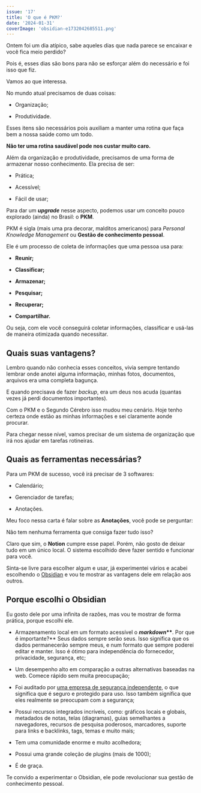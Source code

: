 ```yaml
---
issue: '17'
title: 'O que é PKM?'
date: '2024-01-31'
coverImage: 'obsidian-e1732042685511.png'
---
```


Ontem foi um dia atípico, sabe aqueles dias que nada parece se encaixar e você fica meio perdido?

Pois é, esses dias são bons para não se esforçar além do necessário e foi isso que fiz.

Vamos ao que interessa.

No mundo atual precisamos de duas coisas:

- Organização;

- Produtividade.

Esses itens são necessários pois auxiliam a manter uma rotina que faça bem a nossa saúde como um todo.

**Não ter uma rotina saudável pode nos custar muito caro.**

Além da organização e produtividade, precisamos de uma forma de armazenar nosso conhecimento. Ela precisa de ser:

- Prática;

- Acessível;

- Fácil de usar;

Para dar um **_upgrade_** nesse aspecto, podemos usar um conceito pouco explorado (ainda) no Brasil: o **PKM**.

PKM é sigla (mais uma pra decorar, malditos americanos) para *Personal Knowledge Management* ou **Gestão de conhecimento pessoal**.

Ele é um processo de coleta de informações que uma pessoa usa para:

- **Reunir;**

- **Classificar;**

- **Armazenar;**

- **Pesquisar;**

- **Recuperar;**

- **Compartilhar.**

Ou seja, com ele você conseguirá coletar informações, classificar e usá-las de maneira otimizada quando necessitar.

## **Quais suas vantagens?**

Lembro quando não conhecia esses conceitos, vivia sempre tentando lembrar onde anotei alguma informação, minhas fotos, documentos, arquivos era uma completa bagunça.

E quando precisava de fazer *backup*, era um deus nos acuda (quantas vezes já perdi documentos importantes).

Com o PKM e o Segundo Cérebro isso mudou meu cenário. Hoje tenho certeza onde estão as minhas informações e sei claramente aonde procurar.

Para chegar nesse nível, vamos precisar de um sistema de organização que irá nos ajudar em tarefas rotineiras.

## **Quais as ferramentas necessárias?**

Para um PKM de sucesso, você irá precisar de 3 softwares:

- Calendário;

- Gerenciador de tarefas;

- Anotações.

Meu foco nessa carta é falar sobre as **Anotações**, você pode se perguntar:

Não tem nenhuma ferramenta que consiga fazer tudo isso?

Claro que sim, o **Notion** cumpre esse papel. Porém, não gosto de deixar tudo em um único local. O sistema escolhido deve fazer sentido e funcionar para você.

Sinta-se livre para escolher algum e usar, já experimentei vários e acabei escolhendo o [Obsidian](https://obsidian.md/) e vou te mostrar as vantagens dele em relação aos outros.

## **Porque escolhi o Obsidian**

Eu gosto dele por uma infinita de razões, mas vou te mostrar de forma prática, porque escolhi ele.

- Armazenamento local em um formato acessível o **_markdown_\*\***. Por que é importante?\*\* Seus dados sempre serão seus. Isso significa que os dados permanecerão sempre meus, e num formato que sempre poderei editar e manter. Isso é ótimo para independência do fornecedor, privacidade, segurança, etc;

- Um desempenho alto em comparação a outras alternativas baseadas na web. Comece rápido sem muita preocupação;

- Foi auditado por [uma empresa de segurança independente](https://obsidian.md/blog/cure53-security-audit/), o que significa que é seguro e protegido para uso. Isso também significa que eles realmente se preocupam com a segurança;

- Possui recursos integrados incríveis, como: gráficos locais e globais, metadados de notas, telas (diagramas), guias semelhantes a navegadores, recursos de pesquisa poderosos, marcadores, suporte para links e backlinks, tags, temas e muito mais;

- Tem uma comunidade enorme e muito acolhedora;

- Possui uma grande coleção de plugins (mais de 1000);

- É de graça.

Te convido a experimentar o Obsidian, ele pode revolucionar sua gestão de conhecimento pessoal.
